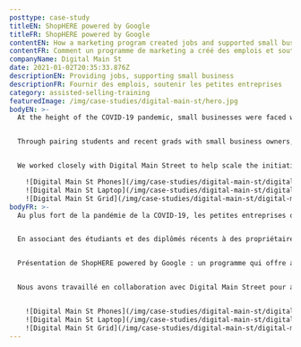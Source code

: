 ```yaml
---
posttype: case-study
titleEN: ShopHERE powered by Google
titleFR: ShopHERE powered by Google
contentEN: How a marketing program created jobs and supported small businesses.
contentFR: Comment un programme de marketing a créé des emplois et soutenu les petites entreprises.
companyName: Digital Main St
date: 2021-01-02T20:35:33.876Z
descriptionEN: Providing jobs, supporting small business
descriptionFR: Fournir des emplois, soutenir les petites entreprises
category: assisted-selling-training
featuredImage: /img/case-studies/digital-main-st/hero.jpg
bodyEN: >-
  At the height of the COVID-19 pandemic, small businesses were faced with unprecedented challenges, one of which was converting brick and mortar operations to ecommerce. Our client, Digital Main Street partnered with Google, Facebook, MasterCard, Shopify and more to focus on how they could support small businesses.


  Through pairing students and recent grads with small business owners, we helped Digital Main Street provide the right tools and resources to get businesses online and achieve digital transformation. Introducing ShopHERE powered by Google: a program that provides independent small businesses with a quick, easy and no-cost way to get selling online right away.


  We worked closely with Digital Main Street to help scale the initiative with a *goal of helping 50,000 small businesses online.* We implemented a *diversity and inclusion hiring strategy, training over 500 students* and recent grads as resources for small business owners to help them get their business online and maintain growth.

    ![Digital Main St Phones](/img/case-studies/digital-main-st/digital-main-st-phones.jpg)
    ![Digital Main St Laptop](/img/case-studies/digital-main-st/digital-main-st-laptop.jpg)
    ![Digital Main St Grid](/img/case-studies/digital-main-st/digital-main-st-grid.jpg)
bodyFR: >-
  Au plus fort de la pandémie de la COVID-19, les petites entreprises ont été confrontées à des défis sans précédent, dont l’un était la conversion des opérations en magasin en commerce électronique. Notre client, Digital Main Street, s’est associé à Google, Facebook, MasterCard, Shopify et plus encore pour réfléchir à la manière de soutenir les petites entreprises.


  En associant des étudiants et des diplômés récents à des propriétaires de petites entreprises, nous avons aidé Digital Main Street à fournir les bons outils et ressources afin d’aider les entreprises à passer à la vente en ligne et à réaliser leur transformation numérique.


  Présentation de ShopHERE powered by Google : un programme qui offre aux petites entreprises indépendantes un moyen rapide, facile et gratuit de passer immédiatement à la vente en ligne.


  Nous avons travaillé en collaboration avec Digital Main Street pour aider *à faire évoluer l’initiative dans le but d’aider 50 000 petites entreprises en ligne.* Nous avons mis en œuvre *une stratégie d’embauche, basée sur la diversité et l’inclusion, en formant ainsi plus de 500 étudiants* et jeunes diplômés à devenir des ressources fondamentales pour les propriétaires de petites entreprises, et les aider à mettre leur entreprise en ligne et à maintenir leur croissance.


    ![Digital Main St Phones](/img/case-studies/digital-main-st/digital-main-st-phones.jpg)
    ![Digital Main St Laptop](/img/case-studies/digital-main-st/digital-main-st-laptop.jpg)
    ![Digital Main St Grid](/img/case-studies/digital-main-st/digital-main-st-grid.jpg)
---
```

